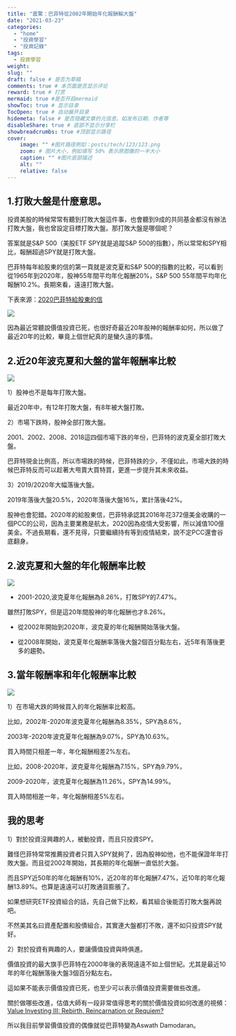 ```yaml
---
title: "震驚：巴菲特從2002年開始年化報酬輸大盤"
date: "2021-03-23"
categories: 
  - "home"
  - "投資學習"
  - "投資記錄"
tags: 
  - 投資學習
weight:
slug: ""
draft: false # 是否为草稿
comments: true # 本页面是否显示评论
reward: true # 打赏
mermaid: true #是否开启mermaid
showToc: true # 显示目录
TocOpen: true # 自动展开目录
hidemeta: false # 是否隐藏文章的元信息，如发布日期、作者等
disableShare: true # 底部不显示分享栏
showbreadcrumbs: true #顶部显示路径
cover:
    image: "" #图片路径例如：posts/tech/123/123.png
    zoom: # 图片大小，例如填写 50% 表示原图像的一半大小
    caption: "" #图片底部描述
    alt: ""
    relative: false
---
```


## 1.打敗大盤是什麼意思。

投資美股的時候常常有聽到打敗大盤這件事，也會聽到9成的共同基金都沒有辦法打敗大盤，我也曾設定目標打敗大盤。那打敗大盤是哪個呢？

答案就是S&P 500（美股ETF SPY就是追蹤S&P 500的指數），所以常常和SPY相比，報酬超過SPY就是打敗大盤。

巴菲特每年給股東的信的第一頁就是波克夏和S&P 500的指數的比較，可以看到從1965年到2020年，股神55年間平均年化報酬20%，S&P 500 55年間平均年化報酬10.2%。長期來看，遠遠打敗大盤。

下表來源：[2020巴菲特給股東的信](https://www.berkshirehathaway.com/letters/2020ltr.pdf)

![](images/巴菲特.jpg)

因為最近常聽說價值投資已死，也很好奇最近20年股神的報酬率如何，所以做了最近20年的比較，畢竟上個世紀真的是蠻久遠的事情。

## 2.近20年波克夏和大盤的當年報酬率比較

![](images/brkvsspy1.jpg)

1）股神也不是每年打敗大盤。

最近20年中，有12年打敗大盤，有8年被大盤打敗。

2）市場下跌時，股神全部打敗大盤。

2001、2002、2008、2018這四個市場下跌的年份，巴菲特的波克夏全部打敗大盤。

巴菲特現金比例高，所以市場跌的時候，巴菲特跌的少，不僅如此，市場大跌的時候巴菲特反而可以趁著大甩賣大買特買，更進一步提升其未來收益。

3）2019/2020年大幅落後大盤。

2019年落後大盤20.5%，2020年落後大盤16%，累計落後42%。

股神也會犯錯。2020年的給股東信，巴菲特承認其2016年花372億美金收購的一個PCC的公司，因為主要業務是航太，2020因為疫情大受影響，所以減值100億美金。不過長期看，還不見得，只要繼續持有等到疫情結束，說不定PCC還會谷底翻身。

## 2.波克夏和大盤的年化報酬率比較

![](images/brkvsspy.jpg)

- 2001-2020,波克夏年化報酬為8.26%，打敗SPY的7.47%。

雖然打敗SPY，但是這20年間股神的年化報酬也才8.26%。

- 從2002年開始到2020年，波克夏的年化報酬開始落後大盤。

- 從2008年開始，波克夏年化報酬率落後大盤2個百分點左右，近5年有落後更多的趨勢。

## 3.當年報酬率和年化報酬率比較

![](images/brk-vs-spy-1.jpg)

1）在市場大跌的時候買入的年化報酬率比較高。

比如，2002年-2020年波克夏年化報酬為8.35%，SPY為8.6%，

2003年-2020年波克夏年化報酬為9.07%，SPY為10.63%。

買入時間只相差一年，年化報酬相差2%左右。

比如，2008-2020年，波克夏年化報酬為7.15%，SPY為9.79%，

2009-2020年，波克夏年化報酬為11.26%，SPY為14.99%。

買入時間相差一年，年化報酬相差5%左右。

## 我的思考

1）對於投資沒興趣的人，被動投資，而且只投資SPY。

難怪巴菲特常常推薦投資者只買入SPY就夠了，因為股神如他，也不能保證年年打敗大盤。而且從2002年開始，其長期的年化報酬一直低於大盤。

而且SPY近50年的年化報酬有10%，近20年的年化報酬7.47%，近10年的年化報酬13.89%。也算是遠遠可以打敗通貨膨脹了。

如果想研究ETF投資組合的話，先自己做下比較，看其組合後能否打敗大盤再說吧。

不然美其名曰資產配置和股債組合，其實連大盤都打不敗，還不如只投資SPY就好。

2）對於投資有興趣的人，要讓價值投資與時俱進。

價值投資的最大旗手巴菲特在2000年後的表現遠遠不如上個世紀。尤其是最近10年的年化報酬落後大盤3個百分點左右。

這如果不能表示價值投資已死，也至少可以表示價值投資需要做些改進。

關於做哪些改進，估值大師有一段非常值得思考的關於價值投資如何改進的視頻：[Value Investing III: Rebirth, Reincarnation or Requiem?](https://www.youtube.com/watch?v=dA9AlDAbcMI&list=PLUkh9m2Borqk3IDRAWNFvMqVqlJDVtcd-&index=11)

所以我目前學習價值投資的偶像就從巴菲特變為Aswath Damodaran。
